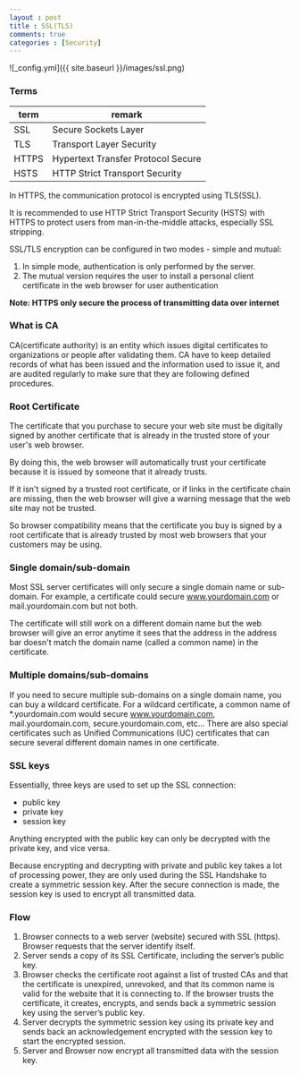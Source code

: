 ```yaml
---
layout : post
title : SSL(TLS)
comments: true
categories : [Security]
---
```


![_config.yml]({{ site.baseurl }}/images/ssl.png)

### Terms

| term | remark |
| ---| ---|
| SSL | Secure Sockets Layer |
| TLS | Transport Layer Security |
| HTTPS | Hypertext Transfer Protocol Secure |
| HSTS | HTTP Strict Transport Security |

In HTTPS, the communication protocol is encrypted using TLS(SSL).

It is recommended to use HTTP Strict Transport Security (HSTS) with HTTPS to protect users from man-in-the-middle attacks, 
especially SSL stripping.

SSL/TLS encryption can be configured in two modes - simple and mutual:

1. In simple mode, authentication is only performed by the server. 
2. The mutual version requires the user to install a personal client certificate in the web browser for user authentication

**Note: HTTPS only secure the process of transmitting data over internet**

### What is CA

CA(certificate authority) is an entity which issues digital certificates to organizations or people after validating them. CA have to keep detailed records of what has been issued and the information used to issue it, and are audited regularly to make sure that they are following defined procedures.

### Root Certificate

The certificate that you purchase to secure your web site must be digitally signed by another certificate that is already in the trusted store of your user's web browser. 

By doing this, the web browser will automatically trust your certificate because it is issued by someone that it already trusts. 

If it isn't signed by a trusted root certificate, or if links in the certificate chain are missing, then the web browser will give a warning message that the web site may not be trusted.

So browser compatibility means that the certificate you buy is signed by a root certificate that is already trusted by most web browsers that your customers may be using. 

### Single domain/sub-domain

Most SSL server certificates will only secure a single domain name or sub-domain. 
For example, a certificate could secure www.yourdomain.com or mail.yourdomain.com but not both. 

The certificate will still work on a different domain name but the web browser will give an error anytime it sees that the address in the address bar doesn't match the domain name (called a common name) in the certificate. 

### Multiple domains/sub-domains

If you need to secure multiple sub-domains on a single domain name, you can buy a wildcard certificate. 
For a wildcard certificate, a common name of *.yourdomain.com would secure www.yourdomain.com, mail.yourdomain.com, secure.yourdomain.com, etc... 
There are also special certificates such as Unified Communications (UC) certificates that can secure several different domain names in one certificate.

### SSL keys

Essentially, three keys are used to set up the SSL connection: 
- public key 
- private key 
- session key

Anything encrypted with the public key can only be decrypted with the private key, and vice versa.

Because encrypting and decrypting with private and public key takes a lot of processing power, 
they are only used during the SSL Handshake to create a symmetric session key. 
After the secure connection is made, the session key is used to encrypt all transmitted data.

### Flow

1. Browser connects to a web server (website) secured with SSL (https). Browser requests that the server identify itself.
2. Server sends a copy of its SSL Certificate, including the server’s public key.
3. Browser checks the certificate root against a list of trusted CAs and that the certificate is unexpired, unrevoked, 
   and  that its common name is valid for the website that it is connecting to. 
   If the browser trusts the certificate, it creates, encrypts, 
   and sends back a symmetric session key using the server’s  public key.
4. Server decrypts the symmetric session key using its private key and 
   sends back an acknowledgement encrypted with the session key to start the encrypted session.
5. Server and Browser now encrypt all transmitted data with the session key.
